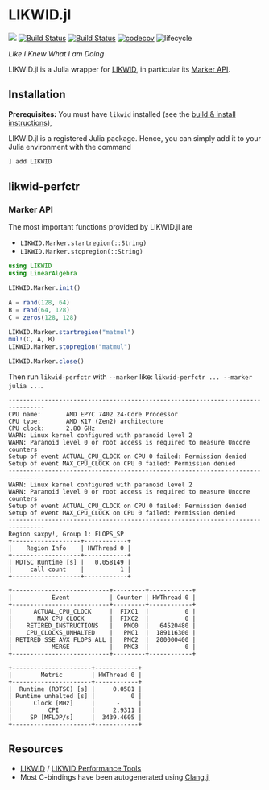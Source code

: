 LIKWID.jl
=========

[![](https://img.shields.io/badge/docs-dev-blue.svg)](https://juliaperf.github.io/LIKWID.jl/dev/)
[![Build Status](https://github.com/JuliaPerf/LIKWID.jl/workflows/CI/badge.svg)](https://github.com/JuliaPerf/LIKWID.jl/actions)
[![Build Status](https://gitlab.rrze.fau.de/ub55yzis/LIKWID.jl/badges/main/pipeline.svg?key_text=CI+at+NHR@FAU&key_width=130)](https://gitlab.rrze.fau.de/ub55yzis/LIKWID.jl/-/pipelines)
[![codecov](https://codecov.io/gh/JuliaPerf/LIKWID.jl/branch/main/graph/badge.svg?token=Ze61CbGoO5)](https://codecov.io/gh/JuliaPerf/LIKWID.jl)
![lifecycle](https://img.shields.io/badge/lifecycle-experimental-orange.svg)

*Like I Knew What I am Doing*

LIKWID.jl is a Julia wrapper for [LIKWID](https://github.com/RRZE-HPC/likwid), in particular its [Marker API](https://github.com/RRZE-HPC/likwid/wiki/TutorialMarkerC).

## Installation

**Prerequisites:** You must have `likwid` installed (see the [build & install instructions](https://github.com/RRZE-HPC/likwid#download-build-and-install)),

LIKWID.jl is a registered Julia package. Hence, you can simply add it to your Julia environment with the command
```julia
] add LIKWID
```

## likwid-perfctr

### Marker API

The most important functions provided by LIKWID.jl are
* `LIKWID.Marker.startregion(::String)`
* `LIKWID.Marker.stopregion(::String)`

```julia
using LIKWID
using LinearAlgebra

LIKWID.Marker.init()

A = rand(128, 64)
B = rand(64, 128)
C = zeros(128, 128)

LIKWID.Marker.startregion("matmul")
mul!(C, A, B)
LIKWID.Marker.stopregion("matmul")

LIKWID.Marker.close()
```

Then run `likwid-perfctr` with `--marker` like: `likwid-perfctr ... --marker julia ...`.

```
--------------------------------------------------------------------------------
CPU name:       AMD EPYC 7402 24-Core Processor                
CPU type:       AMD K17 (Zen2) architecture
CPU clock:      2.80 GHz
WARN: Linux kernel configured with paranoid level 2
WARN: Paranoid level 0 or root access is required to measure Uncore counters
Setup of event ACTUAL_CPU_CLOCK on CPU 0 failed: Permission denied
Setup of event MAX_CPU_CLOCK on CPU 0 failed: Permission denied
--------------------------------------------------------------------------------
WARN: Linux kernel configured with paranoid level 2
WARN: Paranoid level 0 or root access is required to measure Uncore counters
Setup of event ACTUAL_CPU_CLOCK on CPU 0 failed: Permission denied
Setup of event MAX_CPU_CLOCK on CPU 0 failed: Permission denied
--------------------------------------------------------------------------------
Region saxpy!, Group 1: FLOPS_SP
+-------------------+------------+
|    Region Info    | HWThread 0 |
+-------------------+------------+
| RDTSC Runtime [s] |   0.058149 |
|     call count    |          1 |
+-------------------+------------+

+---------------------------+---------+------------+
|           Event           | Counter | HWThread 0 |
+---------------------------+---------+------------+
|      ACTUAL_CPU_CLOCK     |  FIXC1  |          0 |
|       MAX_CPU_CLOCK       |  FIXC2  |          0 |
|    RETIRED_INSTRUCTIONS   |   PMC0  |   64520480 |
|    CPU_CLOCKS_UNHALTED    |   PMC1  |  189116300 |
| RETIRED_SSE_AVX_FLOPS_ALL |   PMC2  |  200000400 |
|           MERGE           |   PMC3  |          0 |
+---------------------------+---------+------------+

+----------------------+------------+
|        Metric        | HWThread 0 |
+----------------------+------------+
|  Runtime (RDTSC) [s] |     0.0581 |
| Runtime unhalted [s] |          0 |
|      Clock [MHz]     |      -     |
|          CPI         |     2.9311 |
|     SP [MFLOP/s]     |  3439.4605 |
+----------------------+------------+
```

## Resources

* [LIKWID](https://github.com/RRZE-HPC/likwid) / [LIKWID Performance Tools](https://hpc.fau.de/research/tools/likwid/)
* Most C-bindings have been autogenerated using [Clang.jl](https://github.com/JuliaInterop/Clang.jl)
